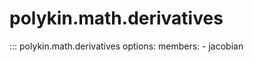 # polykin.math.derivatives

::: polykin.math.derivatives
    options:
        members:
            - jacobian
